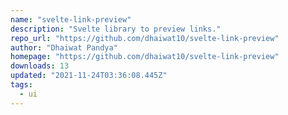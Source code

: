 ```yaml
---
name: "svelte-link-preview"
description: "Svelte library to preview links."
repo_url: "https://github.com/dhaiwat10/svelte-link-preview"
author: "Dhaiwat Pandya"
homepage: "https://github.com/dhaiwat10/svelte-link-preview"
downloads: 13
updated: "2021-11-24T03:36:08.445Z"
tags: 
  - ui
---
```

